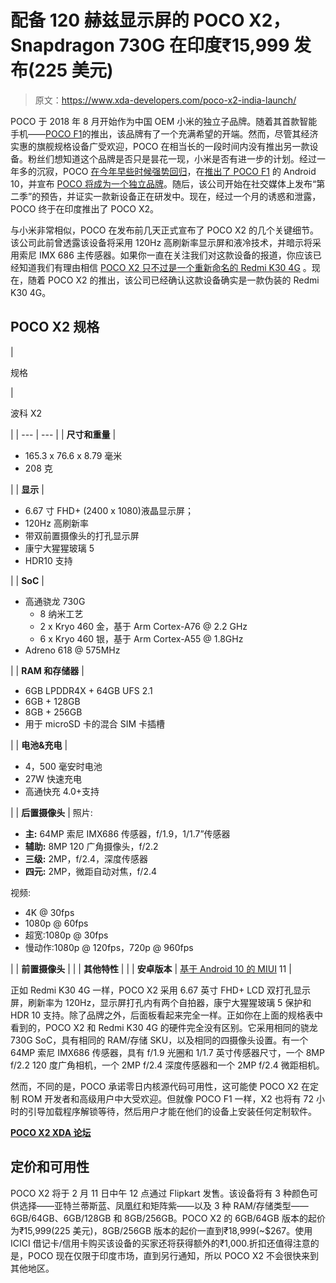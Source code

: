 # 配备 120 赫兹显示屏的 POCO X2，Snapdragon 730G 在印度₹15,999 发布(225 美元)

> 原文：<https://www.xda-developers.com/poco-x2-india-launch/>

POCO 于 2018 年 8 月开始作为中国 OEM 小米的独立子品牌。随着其首款智能手机——[POCO F1](https://www.xda-developers.com/xiaomi-poco-f1-design-display-gaming-performance-review/)的推出，该品牌有了一个充满希望的开端。然而，尽管其经济实惠的旗舰规格设备广受欢迎，POCO 在相当长的一段时间内没有推出另一款设备。粉丝们想知道这个品牌是否只是昙花一现，小米是否有进一步的计划。经过一年多的沉寂，POCO [在今年早些时候强势回归](https://www.xda-developers.com/poco-new-market-strategy/)，在[推出了 POCO F1](https://www.xda-developers.com/poco-f1-gets-official-android-10-miui-11-update/) 的 Android 10，并宣布 [POCO 将成为一个独立品牌](https://www.xda-developers.com/xiaomi-india-spins-off-poco-independent-brand/)。随后，该公司开始在社交媒体上发布“第二季”的预告，并证实一款新设备正在研发中。现在，经过一个月的诱惑和泄露，POCO 终于在印度推出了 POCO X2。

与小米非常相似，POCO 在发布前几天正式宣布了 POCO X2 的几个关键细节。该公司此前曾透露该设备将采用 120Hz 高刷新率显示屏和液冷技术，并暗示将采用索尼 IMX 686 主传感器。如果你一直在关注我们对这款设备的报道，你应该已经知道我们有理由相信 [POCO X2 只不过是一个重新命名的 Redmi K30 4G](https://www.xda-developers.com/xiaomi-redmi-k30-4g-poco-x2-india/) 。现在，随着 POCO X2 的推出，该公司已经确认这款设备确实是一款伪装的 Redmi K30 4G。

## POCO X2 规格

| 

规格

 | 

波科 X2

 |
| --- | --- |
| **尺寸和重量** | 

*   165.3 x 76.6 x 8.79 毫米
*   208 克

 |
| **显示** | 

*   6.67 寸 FHD+ (2400 x 1080)液晶显示屏；
*   120Hz 高刷新率
*   带双前置摄像头的打孔显示屏
*   康宁大猩猩玻璃 5
*   HDR10 支持

 |
| **SoC** | 

*   高通骁龙 730G
    *   8 纳米工艺
    *   2 x Kryo 460 金，基于 Arm Cortex-A76 @ 2.2 GHz
    *   6 x Kryo 460 银，基于 Arm Cortex-A55 @ 1.8GHz
*   Adreno 618 @ 575MHz

 |
| **RAM 和存储器** | 

*   6GB LPDDR4X + 64GB UFS 2.1
*   6GB + 128GB
*   8GB + 256GB
*   用于 microSD 卡的混合 SIM 卡插槽

 |
| **电池&充电** | 

*   4，500 毫安时电池
*   27W 快速充电
*   高通快充 4.0+支持

 |
| **后置摄像头** | 照片:

*   **主:** 64MP 索尼 IMX686 传感器，f/1.9，1/1.7”传感器
*   **辅助:** 8MP 120 广角摄像头，f/2.2
*   **三级:** 2MP，f/2.4，深度传感器
*   **四元:** 2MP，微距自动对焦，f/2.4

视频:

*   4K @ 30fps
*   1080p @ 60fps
*   超宽:1080p @ 30fps
*   慢动作:1080p @ 120fps，720p @ 960fps

 |
| **前置摄像头** |  |
| **其他特性** |  |
| **安卓版本** | [基于 Android 10 的 MIUI](https://www.xda-developers.com/tag/miui/) 11 |

正如 Redmi K30 4G 一样，POCO X2 采用 6.67 英寸 FHD+ LCD 双打孔显示屏，刷新率为 120Hz，显示屏打孔内有两个自拍器，康宁大猩猩玻璃 5 保护和 HDR 10 支持。除了品牌之外，后面板看起来完全一样。正如你在上面的规格表中看到的，POCO X2 和 Redmi K30 4G 的硬件完全没有区别。它采用相同的骁龙 730G SoC，具有相同的 RAM/存储 SKU，以及相同的四摄像头设置。有一个 64MP 索尼 IMX686 传感器，具有 f/1.9 光圈和 1/1.7 英寸传感器尺寸，一个 8MP f/2.2 120 度广角相机，一个 2MP f/2.4 深度传感器和一个 2MP f/2.4 微距相机。

然而，不同的是，POCO 承诺零日内核源代码可用性，这可能使 POCO X2 在定制 ROM 开发者和高级用户中大受欢迎。但就像 POCO F1 一样，X2 也将有 72 小时的引导加载程序解锁等待，然后用户才能在他们的设备上安装任何定制软件。

**[POCO X2 XDA 论坛](https://forum.xda-developers.com/poco-x2)**

## 定价和可用性

POCO X2 将于 2 月 11 日中午 12 点通过 Flipkart 发售。该设备将有 3 种颜色可供选择——亚特兰蒂斯蓝、凤凰红和矩阵紫——以及 3 种 RAM/存储类型——6GB/64GB、6GB/128GB 和 8GB/256GB。POCO X2 的 6GB/64GB 版本的起价为₹15,999(225 美元)，8GB/256GB 版本的起价一直到₹18,999(~$267。使用 ICICI 借记卡/信用卡购买该设备的买家还将获得额外的₹1,000.折扣还值得注意的是，POCO 现在仅限于印度市场，直到另行通知，所以 POCO X2 不会很快来到其他地区。